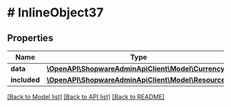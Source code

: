 # # InlineObject37

## Properties

Name | Type | Description | Notes
------------ | ------------- | ------------- | -------------
**data** | [**\OpenAPI\ShopwareAdminApiClient\Model\Currency**](Currency.md) |  | [optional]
**included** | [**\OpenAPI\ShopwareAdminApiClient\Model\Resource[]**](Resource.md) |  | [optional]

[[Back to Model list]](../../README.md#models) [[Back to API list]](../../README.md#endpoints) [[Back to README]](../../README.md)
